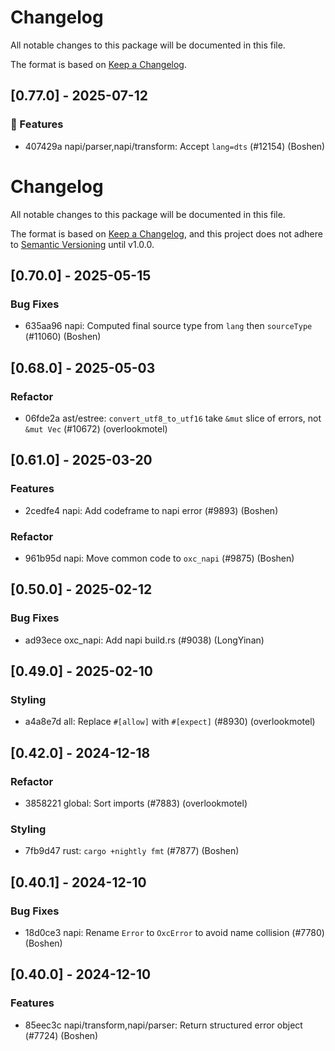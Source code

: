 # Changelog

All notable changes to this package will be documented in this file.

The format is based on [Keep a Changelog](https://keepachangelog.com/en/1.0.0).







## [0.77.0] - 2025-07-12

### 🚀 Features

- 407429a napi/parser,napi/transform: Accept `lang=dts` (#12154) (Boshen)









# Changelog

All notable changes to this package will be documented in this file.

The format is based on [Keep a Changelog](https://keepachangelog.com/en/1.0.0/), and this project does not adhere to [Semantic Versioning](https://semver.org/spec/v2.0.0.html) until v1.0.0.

## [0.70.0] - 2025-05-15

### Bug Fixes

- 635aa96 napi: Computed final source type from `lang` then `sourceType` (#11060) (Boshen)

## [0.68.0] - 2025-05-03

### Refactor

- 06fde2a ast/estree: `convert_utf8_to_utf16` take `&mut` slice of errors, not `&mut Vec` (#10672) (overlookmotel)

## [0.61.0] - 2025-03-20

### Features

- 2cedfe4 napi: Add codeframe to napi error (#9893) (Boshen)

### Refactor

- 961b95d napi: Move common code to `oxc_napi` (#9875) (Boshen)

## [0.50.0] - 2025-02-12

### Bug Fixes

- ad93ece oxc_napi: Add napi build.rs (#9038) (LongYinan)

## [0.49.0] - 2025-02-10

### Styling

- a4a8e7d all: Replace `#[allow]` with `#[expect]` (#8930) (overlookmotel)

## [0.42.0] - 2024-12-18

### Refactor

- 3858221 global: Sort imports (#7883) (overlookmotel)

### Styling

- 7fb9d47 rust: `cargo +nightly fmt` (#7877) (Boshen)

## [0.40.1] - 2024-12-10

### Bug Fixes

- 18d0ce3 napi: Rename `Error` to `OxcError` to avoid name collision (#7780) (Boshen)

## [0.40.0] - 2024-12-10

### Features

- 85eec3c napi/transform,napi/parser: Return structured error object (#7724) (Boshen)

